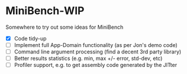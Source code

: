# MiniBench-WIP
Somewhere to try out some ideas for MiniBench

- [x] Code tidy-up
- [ ] Implement full App-Domain functionality (as per Jon's demo code)
- [ ] Command line argument processing (find a decent 3rd party library)
- [ ] Better results statistics (e.g. min, max +/- error, std-dev, etc)
- [ ] Profiler support, e.g. to get assembly code generated by the JITter
